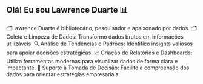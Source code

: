 ## Olá! Eu sou Lawrence Duarte 📊
🗂️Lawrence Duarte é bibliotecário, pesquisador e apaixonado por dados. 
🗂️ Coleta e Limpeza de Dados: Transformo dados brutos em informações utilizáveis.
🔍 Análise de Tendências e Padrões: Identifico insights valiosos para apoiar decisões estratégicas.
📈 Criação de Relatórios e Dashboards: Utilizo ferramentas modernas para visualizar dados de forma clara e impactante.
🧠 Suporte à Tomada de Decisão: Facilito a compreensão dos dados para orientar estratégias empresariais.
<!--
**lawrenceduarte/lawrenceduarte** is a ✨ _special_ ✨ repository because its `README.md` (this file) appears on your GitHub profile.

Here are some ideas to get you started:
Lawrence Duarte é apaixonado por dados. 

